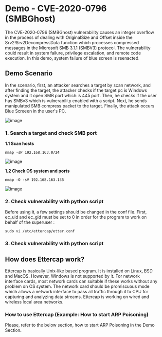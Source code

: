 # Demo - CVE-2020-0796 (SMBGhost)

The CVE-2020-0796 (SMBGhost) vulnerability causes an integer overflow in the process of dealing with OriginalSize and Offset inside the Srv2!Srv2DecompressData function which processes compressed messages in the Microsoft SMB 3.1.1 (SMBV3) protocol. The vulnerability could result in system failure, privilege escalation, and remote code execution. In this demo, system failure of blue screen is reenacted.

## Demo Scenario
In the scenario, first, an attacker searches a target by scan network, and after finding the target, the attacker checks if the target pc is Windows system and it open SMB port which is 445 port. Then, he checks if the user has SMBv3 which is vulnerability enabled with a script. Next, he sends manipulated SMB compress packet to the target. Finally, the attack occurs Blue Screeen in the user's PC.

![image](https://user-images.githubusercontent.com/94558947/160330035-643c247b-eb10-468e-a5c0-c485a6e337fc.png)

### 1. Search a target and check SMB port

**1.1 Scan hosts**

```
nmap -sP 192.168.163.0/24
```
![image](https://user-images.githubusercontent.com/94558947/160330817-cd520b5e-7cb8-4f9c-95fe-aab55ac674d4.png)

**1.2 Check OS system and ports**

```
nmap -O -sV 192.168.163.135
```
![image](https://user-images.githubusercontent.com/94558947/160330983-c9135bb7-bdea-49ff-8b38-369a85c0a9fb.png)

### 2. Check vulnerability with python script

Before using it, a few settings should be changed in the conf file.
First, ec_uid and ec_gid must be set to 0 in order for the program to work on behalf of the superuser
:

```
sudo vi /etc/ettercap/etter.conf
```

### 3. Check vulnerability with python script

## How does Ettercap work?
Ettercap is basically Unix-like based program. It is installed on Linux, BSD and MacOS. However, Windows is not supported by it. For network interface cards, most network cards can suitable if these works without any problem on OS system. The network card should be promiscuous mode which allows a network interface to pass all traffic through it to CPU for capturing and analyzing data streams. Ettercap is working on wired and wireless local area networks. 

### How to use Ettercap (Example: How to start ARP Poisoning)
Please, refer to the below section, how to start ARP Poisoning in the Demo Section.


